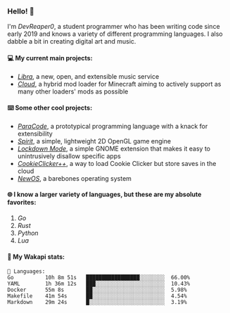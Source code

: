 ### Hello! 👋

I'm _DevReaper0_, a student programmer who has been writing code since early 2019 and knows a variety of different programming languages. I also dabble a bit in creating digital art and music.

#### 💻 My current main projects:

-   _[Libra](https://github.com/LibraMusic)_, a new, open, and extensible music service
-   _[Cloud](https://github.com/CloudLoaderMC/CloudLoader)_, a hybrid mod loader for Minecraft aiming to actively support as many other loaders' mods as possible

#### ⌨️ Some other cool projects:

-   _[ParaCode](https://github.com/ParaCodeLang/ParaCode)_, a prototypical programming language with a knack for extensibility
-   _[Spirit](https://gitlab.com/DevReaper0/SpiritEngine)_, a simple, lightweight 2D OpenGL game engine
-   _[Lockdown Mode](https://github.com/DevReaper0/GNOME-LockdownMode)_, a simple GNOME extension that makes it easy to unintrusively disallow specific apps
-   _[CookieClicker++](https://github.com/DevReaper0/CookieClickerPlusPlus)_, a way to load Cookie Clicker but store saves in the cloud
-   _[NewOS](https://github.com/DevReaper0/NewOS)_, a barebones operating system

#### 🌐 I know a larger variety of languages, but these are my absolute favorites:

1. _Go_
2. _Rust_
3. _Python_
4. _Lua_

#### 📡 My Wakapi stats:

```text
💾 Languages:
Go          10h 8m 51s   █████████████████░░░░░░░░  66.00%
YAML        1h 36m 12s   ███░░░░░░░░░░░░░░░░░░░░░░  10.43%
Docker      55m 8s       ██░░░░░░░░░░░░░░░░░░░░░░░  5.98%
Makefile    41m 54s      ██░░░░░░░░░░░░░░░░░░░░░░░  4.54%
Markdown    29m 24s      █░░░░░░░░░░░░░░░░░░░░░░░░  3.19%
```
